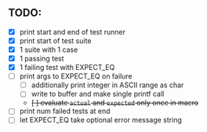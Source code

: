 ## TODO:

- [x] print start and end of test runner
- [x] print start of test suite
- [x] 1 suite with 1 case
- [x] 1 passing test
- [x] 1 failing test with EXPECT_EQ
- [ ] print args to EXPECT_EQ on failure
  - [ ] additionally print integer in ASCII range as char
  - [ ] write to buffer and make single printf call
  - ~~[ ] evaluate `actual` and `expected` only once in macro~~
- [ ] print num failed tests at end
- [ ] let EXPECT_EQ take optional error message string
